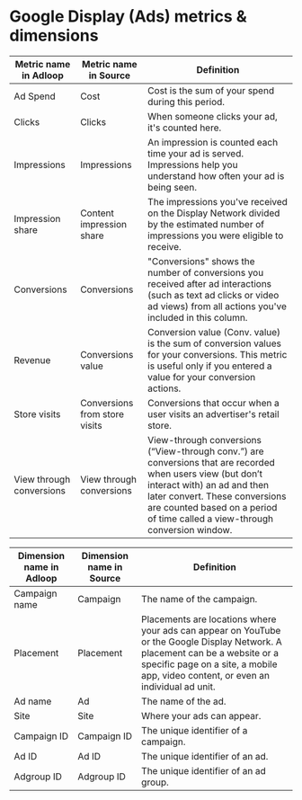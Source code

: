 # Google Display (Ads) metrics & dimensions

| **Metric name in Adloop** | **Metric name in Source**     | **Definition**                                                                                                                                                                                                                                             |
| ------------------------- | ----------------------------- | ---------------------------------------------------------------------------------------------------------------------------------------------------------------------------------------------------------------------------------------------------------- |
| Ad Spend                  | Cost                          | Cost is the sum of your spend during this period.                                                                                                                                                                                                          |
| Clicks                    | Clicks                        | When someone clicks your ad, it's counted here.                                                                                                                                                                                                            |
| Impressions               | Impressions                   | An impression is counted each time your ad is served. Impressions help you understand how often your ad is being seen.                                                                                                                                     |
| Impression share          | Content impression share      | The impressions you've received on the Display Network divided by the estimated number of impressions you were eligible to receive.                                                                                                                        |
| Conversions               | Conversions                   | "Conversions" shows the number of conversions you received after ad interactions (such as text ad clicks or video ad views) from all actions you've included in this column.                                                                               |
| Revenue                   | Conversions value             | Conversion value (Conv. value)  is the sum of conversion values for your conversions. This metric is useful only if you entered a value for your conversion actions.                                                                                       |
| Store visits              | Conversions from store visits | Conversions that occur when a user visits an advertiser's retail store.                                                                                                                                                                                    |
| View through conversions  | View through conversions      | View-through conversions (“View-through conv.”) are conversions that are recorded when users view (but don’t interact with) an ad and then later convert. These conversions are counted based on a period of time called a view-through conversion window. |

| **Dimension name in Adloop** | **Dimension name in Source** | **Definition**                                                                                                                                                                                                      |
| ---------------------------- | ---------------------------- | ------------------------------------------------------------------------------------------------------------------------------------------------------------------------------------------------------------------- |
| Campaign name                | Campaign                     | The name of the campaign.                                                                                                                                                                                           |
| Placement                    | Placement                    | Placements are locations where your ads can appear on YouTube or the Google Display Network. A placement can be a website or a specific page on a site, a mobile app, video content, or even an individual ad unit. |
| Ad name                      | Ad                           | The name of the ad.                                                                                                                                                                                                 |
| Site                         | Site                         | Where your ads can appear.                                                                                                                                                                                          |
| Campaign ID                  | Campaign ID                  | The unique identifier of a campaign.                                                                                                                                                                                |
| Ad ID                        | Ad ID                        | The unique identifier of an ad.                                                                                                                                                                                     |
| Adgroup ID                   | Adgroup ID                   | The unique identifier of an ad group.                                                                                                                                                                               |
